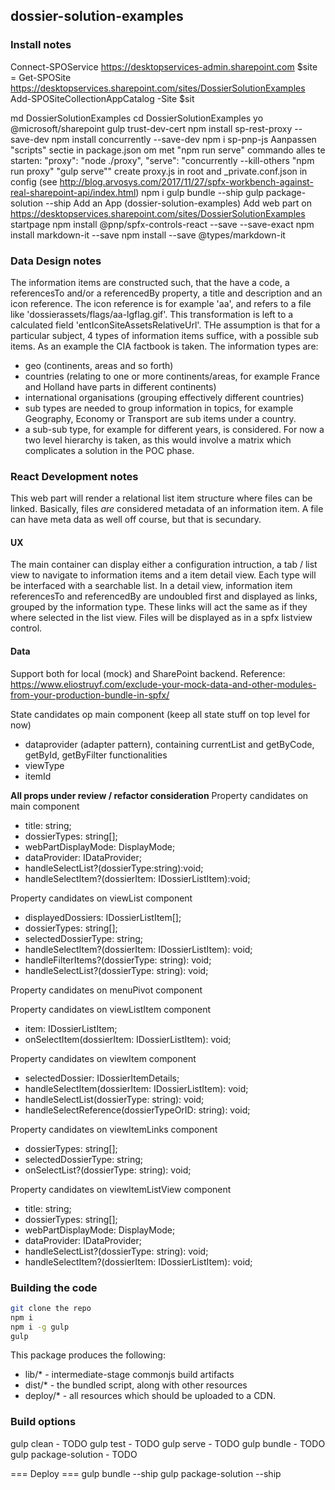 ## dossier-solution-examples

### Install notes
Connect-SPOService https://desktopservices-admin.sharepoint.com
$site = Get-SPOSite https://desktopservices.sharepoint.com/sites/DossierSolutionExamples
Add-SPOSiteCollectionAppCatalog -Site $sit

md DossierSolutionExamples
cd DossierSolutionExamples
yo @microsoft/sharepoint
gulp trust-dev-cert
npm install sp-rest-proxy --save-dev
npm install concurrently --save-dev
npm i sp-pnp-js
Aanpassen "scripts" sectie in package.json om met "npm run serve" commando alles te starten:
    "proxy": "node ./proxy",
    "serve": "concurrently --kill-others \"npm run proxy\" \"gulp serve\""
create proxy.js in root and _private.conf.json in config (see http://blog.arvosys.com/2017/11/27/spfx-workbench-against-real-sharepoint-api/index.html)
npm i
gulp bundle --ship
gulp package-solution --ship
Add an App (dossier-solution-examples)
Add web part on https://desktopservices.sharepoint.com/sites/DossierSolutionExamples startpage
npm install @pnp/spfx-controls-react --save --save-exact
npm install markdown-it --save
npm install --save @types/markdown-it

### Data Design notes
The information items are constructed such, that the have a code, a referencesTo and/or a referencedBy property, a title and description and an icon reference.
The icon reference is for example 'aa', and refers to a file like 'dossierassets/flags/aa-lgflag.gif'. This transformation is left to a calculated field 'entIconSiteAssetsRelativeUrl'.
THe assumption is that for a particular subject, 4 types of information items suffice, with a possible sub items.
As an example the CIA factbook is taken. The information types are:
- geo (continents, areas and so forth)
- countries (relating to one or more continents/areas, for example France and Holland have parts in different continents)
- international organisations (grouping effectively different countries)
- sub types are needed to group information in topics, for example Geography, Economy or Transport are sub items under a country.
- a sub-sub type, for example for different years, is considered. For now a two level hierarchy is taken, as this would involve a matrix which complicates a solution in the POC phase.

### React Development notes
This web part will render a relational list item structure where files can be linked. Basically, files *are* considered metadata of an information item. A file can have meta data as well off course, but that is secundary.

#### UX
The main container can display either a configuration intruction, a tab / list view to navigate to information items and a item detail view.
Each type will be interfaced with a searchable list. In a detail view, information item referencesTo and referencedBy are undoubled first and displayed as links, grouped by the information type. These links will act the same as if they where selected in the list view.
Files will be displayed as in a spfx listview control.

#### Data
Support both for local (mock) and SharePoint backend. Reference: https://www.eliostruyf.com/exclude-your-mock-data-and-other-modules-from-your-production-bundle-in-spfx/

State candidates op main component (keep all state stuff on top level for now)
- dataprovider (adapter pattern), containing currentList and getByCode, getById, getByFilter functionalities
- viewType
- itemId

**All props under review / refactor consideration**
Property candidates on main component
- title: string;
- dossierTypes: string[];
- webPartDisplayMode: DisplayMode;
- dataProvider: IDataProvider;
- handleSelectList?(dossierType:string):void;
- handleSelectItem?(dossierItem: IDossierListItem):void;

Property candidates on viewList component
- displayedDossiers: IDossierListItem[];
- dossierTypes: string[];
- selectedDossierType: string;
- handleSelectItem?(dossierItem: IDossierListItem): void;
- handleFilterItems?(dossierType: string): void;
- handleSelectList?(dossierType: string): void;

Property candidates on menuPivot component

Property candidates on viewListItem component
- item: IDossierListItem;
- onSelectItem(dossierItem: IDossierListItem): void;

Property candidates on viewItem component
- selectedDossier: IDossierItemDetails;
- handleSelectItem(dossierItem: IDossierListItem): void;
- handleSelectList(dossierType: string): void;
- handleSelectReference(dossierTypeOrID: string): void;

Property candidates on viewItemLinks component
- dossierTypes: string[];
- selectedDossierType: string;
- onSelectList?(dossierType: string): void;

Property candidates on viewItemListView component
- title: string;
- dossierTypes: string[];
- webPartDisplayMode: DisplayMode;
- dataProvider: IDataProvider;
- handleSelectList?(dossierType: string): void;
- handleSelectItem?(dossierItem: IDossierListItem): void;

### Building the code

```bash
git clone the repo
npm i
npm i -g gulp
gulp
```

This package produces the following:

* lib/* - intermediate-stage commonjs build artifacts
* dist/* - the bundled script, along with other resources
* deploy/* - all resources which should be uploaded to a CDN.

### Build options

gulp clean - TODO
gulp test - TODO
gulp serve - TODO
gulp bundle - TODO
gulp package-solution - TODO

=== Deploy ===
gulp bundle --ship
gulp package-solution --ship